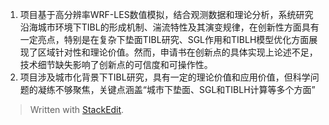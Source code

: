 1. 项目基于高分辨率WRF-LES数值模拟，结合观测数据和理论分析，系统研究沿海城市环境下TIBL的形成机制、湍流特性及其演变规律，在创新性方面具有一定亮点，特别是在复杂下垫面TIBL研究、SGL作用和TIBLH模型优化方面展现了区域针对性和理论价值。然而，申请书在创新点的具体实现上论述不足，技术细节缺失影响了创新点的可信度和可操作性。
2. 项目涉及城市化背景下TIBL研究，具有一定的理论价值和应用价值，但科学问题的凝练不够聚焦，关键点涵盖“城市下垫面、SGL和TIBLH计算等多个方面”


> Written with [StackEdit](https://stackedit.io/).
<!--stackedit_data:
eyJoaXN0b3J5IjpbLTQ4MzY2Njg2NSw4NzY1MTg1ODQsLTU4MT
M0NjU1NV19
-->